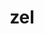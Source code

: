 ---
layout: dictionary_entry
title: zel
parent: Common Words
last_modified_date: 2021-10-21

word: zel
transcriptions:
  - ˈzɛl
translations:
  - "and"
  - "also"
  - "as well"
  - "with"
examples:
  - bzo: "My booka zel my shooka owoful unk [bea](bea)."
    eng: "My mother and my father are are not happy."
  - bzo: "I zel angerful bea!"
    eng: "I am also angry!"
  - bzo: "**Zel** us go."
    eng: "Go **with** us."
---